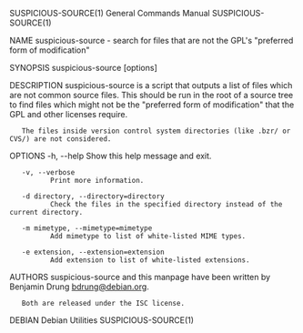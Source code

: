 SUSPICIOUS-SOURCE(1)                                          General Commands Manual                                         SUSPICIOUS-SOURCE(1)

NAME
       suspicious-source - search for files that are not the GPL's "preferred form of modification"

SYNOPSIS
       suspicious-source [options]

DESCRIPTION
       suspicious-source  is  a script that outputs a list of files which are not common source files.  This should be run in the root of a source
       tree to find files which might not be the "preferred form of modification" that the GPL and other licenses require.

       The files inside version control system directories (like .bzr/ or CVS/) are not considered.

OPTIONS
       -h, --help
              Show this help message and exit.

       -v, --verbose
              Print more information.

       -d directory, --directory=directory
              Check the files in the specified directory instead of the current directory.

       -m mimetype, --mimetype=mimetype
              Add mimetype to list of white-listed MIME types.

       -e extension, --extension=extension
              Add extension to list of white-listed extensions.

AUTHORS
       suspicious-source and this manpage have been written by Benjamin Drung <bdrung@debian.org>.

       Both are released under the ISC license.

DEBIAN                                                           Debian Utilities                                             SUSPICIOUS-SOURCE(1)
